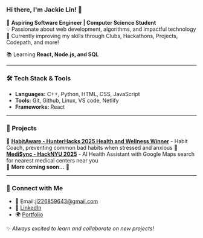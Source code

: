 ### Hi there, I'm Jackie Lin! 👋

🚀 **Aspiring Software Engineer | Computer Science Student**  
💡 Passionate about web development, algorithms, and impactful technology  
🎯 Currently improving my skills through Clubs, Hackathons, Projects, Codepath, and more!

📚 Learning **React, Node.js, and SQL**  

---

### 🛠 Tech Stack & Tools

- **Languages:** C++, Python, HTML, CSS, JavaScript
- **Tools:** Git, Github, Linux, VS code, Netlify
- **Frameworks:** React


---

### 🚀 Projects

🔹 [**HabitAware - HunterHacks 2025 Health and Wellness Winner**](https://devpost.com/software/habitaware?ref_content=my-projects-tab&ref_feature=my_projects) - Habit Coach, preventing common bad habits when stressed and anxious 
🔹 **[MediSync - HackNYU 2025]()** - AI Health Assistant with Google Maps search for nearest medical centers near you  
🔹 **More coming soon...** 🚀

---

### 📌 Connect with Me

- 📧 Email:jl226859643@gmail.com
- 💼 [LinkedIn](https://www.linkedin.com/in/jackie-lin-0119162b9/)
- 🌍 [Portfolio](https://jlin159.netlify.app/)

✨ _Always excited to learn and collaborate on new projects!_
